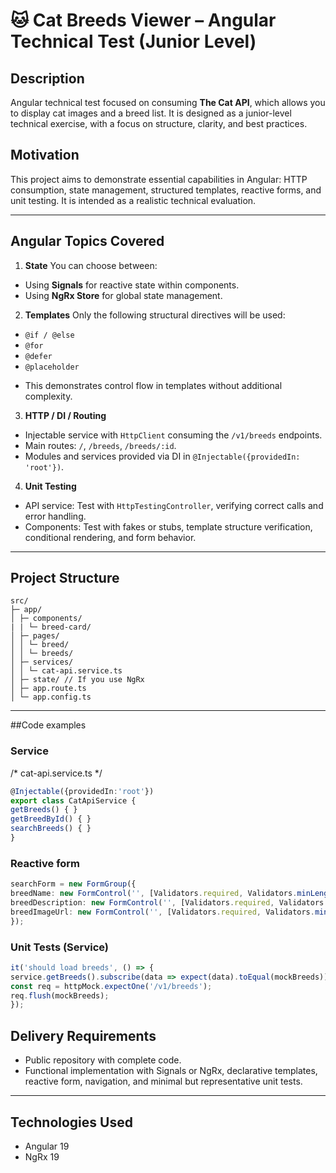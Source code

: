 # 🐱 Cat Breeds Viewer – Angular Technical Test (Junior Level)

## Description

Angular technical test focused on consuming **The Cat API**, which allows you to display cat images and a breed list. It is designed as a junior-level technical exercise, with a focus on structure, clarity, and best practices.

## Motivation

This project aims to demonstrate essential capabilities in Angular: HTTP consumption, state management, structured templates, reactive forms, and unit testing. It is intended as a realistic technical evaluation.

---

## Angular Topics Covered

1. **State**
You can choose between:

* Using **Signals** for reactive state within components.
* Using **NgRx Store** for global state management.

2. **Templates**
Only the following structural directives will be used:

* `@if / @else`
* `@for`
* `@defer`
* `@placeholder`

- This demonstrates control flow in templates without additional complexity.

3. **HTTP / DI / Routing**

* Injectable service with `HttpClient` consuming the `/v1/breeds` endpoints.
* Main routes: `/`, `/breeds`, `/breeds/:id`.
* Modules and services provided via DI in `@Injectable({providedIn: 'root'})`.

4. **Unit Testing**

* API service: Test with `HttpTestingController`, verifying correct calls and error handling.
* Components: Test with fakes or stubs, template structure verification, conditional rendering, and form behavior.

---

## Project Structure

```plain
src/
├─ app/
│ ├─ components/
| | └─ breed-card/
│ ├─ pages/
│ │ └─ breed/ 
│ │ └─ breeds/ 
│ ├─ services/ 
│ │ └─ cat-api.service.ts 
│ ├─ state/ // If you use NgRx 
│ ├─ app.route.ts 
│ └─ app.config.ts
```

---

##Code examples

### Service

/\* cat-api.service.ts \*/

```ts
@Injectable({providedIn:'root'})
export class CatApiService { 
getBreeds() { } 
getBreedById() { } 
searchBreeds() { }
}
```

### Reactive form

```ts
searchForm = new FormGroup({ 
breedName: new FormControl('', [Validators.required, Validators.minLength(25)]), 
breedDescription: new FormControl('', [Validators.required, Validators.minLength(200)]), 
breedImageUrl: new FormControl('', [Validators.required, Validators.minLength(200)]),
});
```

### Unit Tests (Service)

```ts
it('should load breeds', () => {
service.getBreeds().subscribe(data => expect(data).toEqual(mockBreeds));
const req = httpMock.expectOne('/v1/breeds');
req.flush(mockBreeds);
});
```

## Delivery Requirements

* Public repository with complete code.
* Functional implementation with Signals or NgRx, declarative templates, reactive form, navigation, and minimal but representative unit tests.

---

## Technologies Used
 - Angular 19
 - NgRx 19
